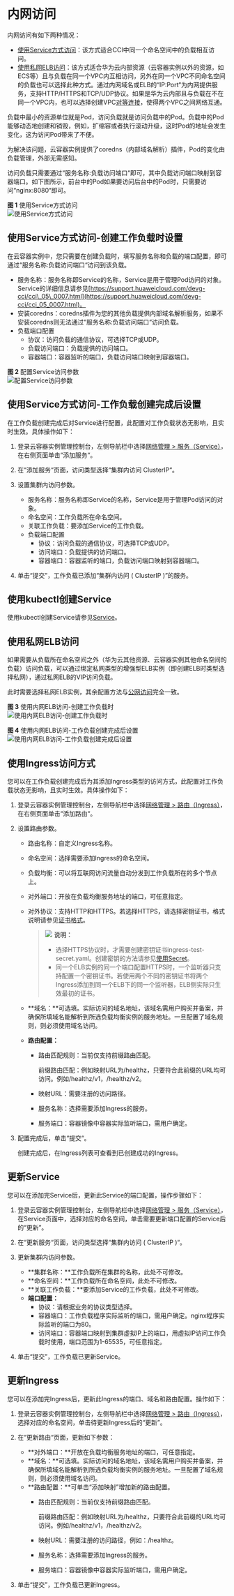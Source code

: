 # 内网访问<a name="cci_01_0054"></a>

内网访问有如下两种情况：

-   [使用Service方式访问](#section7148214124710)：该方式适合CCI中同一个命名空间中的负载相互访问。
-   [使用私网ELB访问](#section154315254491)：该方式适合华为云内部资源（云容器实例以外的资源，如ECS等）且与负载在同一个VPC内互相访问，另外在同一个VPC不同命名空间的负载也可以选择此种方式。通过内网域名或ELB的“IP:Port“为内网提供服务，支持HTTP/HTTPS和TCP/UDP协议。如果是华为云内部且与负载在不在同一个VPC内，也可以选择创建VPC[对等连接](https://support.huaweicloud.com/usermanual-vpc/zh-cn_topic_0046655036.html)，使得两个VPC之间网络互通。

负载中最小的资源单位就是Pod，访问负载就是访问负载中的Pod。负载中的Pod能够动态地创建和销毁，例如，扩缩容或者执行滚动升级，这时Pod的地址会发生变化，这为访问Pod带来了不便。

为解决该问题，云容器实例提供了coredns（内部域名解析）插件，Pod的变化由负载管理，外部无需感知。

访问负载只需要通过“服务名称:负载访问端口“即可，其中负载访问端口映射到容器端口。如下图所示，前台中的Pod如果要访问后台中的Pod时，只需要访问“nginx:8080“即可。

**图 1**  使用Service方式访问<a name="fig127041310193013"></a>  
![](figures/使用Service方式访问.png "使用Service方式访问")

## 使用Service方式访问-创建工作负载时设置<a name="section7148214124710"></a>

在云容器实例中，您只需要在创建负载时，填写服务名称和负载的端口配置，即可通过“服务名称:负载访问端口“访问到该负载。

-   服务名称：服务名称即Service的名称，Service是用于管理Pod访问的对象。Service的详细信息请参见[https://support.huaweicloud.com/devg-cci/cci\_05\_0007.html](https://support.huaweicloud.com/devg-cci/cci_05_0007.html)。
-   安装coredns：coredns插件为您的其他负载提供内部域名解析服务，如果不安装coredns则无法通过“服务名称:负载访问端口“访问负载。
-   负载端口配置
    -   协议：访问负载的通信协议，可选择TCP或UDP。
    -   负载访问端口：负载提供的访问端口。
    -   容器端口：容器监听的端口，负载访问端口映射到容器端口。


**图 2**  配置Service访问参数<a name="fig075812643016"></a>  
![](figures/配置Service访问参数.png "配置Service访问参数")

## 使用Service方式访问-工作负载创建完成后设置<a name="section12586127113118"></a>

在工作负载创建完成后对Service进行配置，此配置对工作负载状态无影响，且实时生效。具体操作如下：

1.  登录云容器实例管理控制台，左侧导航栏中选择[网络管理 \> 服务（Service）](https://console.huaweicloud.com/cci/?#/network/service/list)，在右侧页面单击“添加服务“。
2.  在“添加服务“页面，访问类型选择“集群内访问 ClusterIP“。
3.  设置集群内访问参数。
    -   服务名称：服务名称即Service的名称，Service是用于管理Pod访问的对象。
    -   命名空间：工作负载所在命名空间。
    -   关联工作负载：要添加Service的工作负载。
    -   负载端口配置
        -   协议：访问负载的通信协议，可选择TCP或UDP。
        -   访问端口：负载提供的访问端口。
        -   容器端口：容器监听的端口，负载访问端口映射到容器端口。

4.  单击“提交”，工作负载已添加“集群内访问 \( ClusterIP \)”的服务。

## 使用kubectl创建Service<a name="section16839194014419"></a>

使用kubectl创建Service请参见[Service](https://support.huaweicloud.com/devg-cci/cci_05_0007.html)。

## 使用私网ELB访问<a name="section154315254491"></a>

如果需要从负载所在命名空间之外（华为云其他资源、云容器实例其他命名空间的负载）访问负载，可以通过绑定私网类型的增强型ELB实例（即创建ELB时类型选择私网），通过私网ELB的VIP访问负载。

此时需要选择私网ELB实例，其余配置方法与[公网访问](公网访问.md)完全一致。

**图 3**  使用内网ELB访问-创建工作负载时<a name="fig49771343193010"></a>  
![](figures/使用内网ELB访问-创建工作负载时.png "使用内网ELB访问-创建工作负载时")

**图 4**  使用内网ELB访问-工作负载创建完成后设置<a name="fig1397135063315"></a>  
![](figures/使用内网ELB访问-工作负载创建完成后设置.png "使用内网ELB访问-工作负载创建完成后设置")

## 使用Ingress访问方式<a name="section26891075374"></a>

您可以在工作负载创建完成后为其添加Ingress类型的访问方式，此配置对工作负载状态无影响，且实时生效。具体操作如下：

1.  登录云容器实例管理控制台，左侧导航栏中选择[网络管理 \> 路由（Ingress）](https://console.huaweicloud.com/cci/?#/network/ingress/list)，在右侧页面单击“添加路由“。
2.  设置路由参数。
    -   路由名称：自定义Ingress名称。
    -   命名空间：选择需要添加Ingress的命名空间。
    -   负载均衡：可以将互联网访问流量自动分发到工作负载所在的多个节点上。
    -   对外端口：开放在负载均衡服务地址的端口，可任意指定。
    -   对外协议：支持HTTP和HTTPS。若选择HTTPS，请选择密钥证书，格式说明请参见[证书格式](https://support.huaweicloud.com/usermanual-elb/zh-cn_topic_0092382555.html)。

        >![](public_sys-resources/icon-note.gif) **说明：** 
        >-   选择HTTPS协议时，才需要创建密钥证书ingress-test-secret.yaml。创建密钥的方法请参见[使用Secret](使用Secret.md)。
        >-   同一个ELB实例的同一个端口配置HTTPS时，一个监听器只支持配置一个密钥证书。若使用两个不同的密钥证书将两个Ingress添加到同一个ELB下的同一个监听器，ELB侧实际只生效最初的证书。

    -   **域名：**可选填。实际访问的域名地址，该域名需用户购买并备案，并确保所填域名能解析到所选负载均衡实例的服务地址。一旦配置了域名规则，则必须使用域名访问。
    -   **路由配置：**
        -   路由匹配规则：当前仅支持前缀路由匹配。

            前缀路由匹配：例如映射URL为/healthz，只要符合此前缀的URL均可访问。例如/healthz/v1，/healthz/v2。

        -   映射URL：需要注册的访问路径。
        -   服务名称：选择需要添加Ingress的服务。
        -   服务端口：容器镜像中容器实际监听端口，需用户确定。

3.  配置完成后，单击“提交“。

    创建完成后，在Ingress列表可查看到已创建成功的Ingress。


## 更新Service<a name="section1267412123012"></a>

您可以在添加完Service后，更新此Service的端口配置，操作步骤如下：

1.  登录云容器实例管理控制台，左侧导航栏中选择[网络管理 \> 服务（Service）](https://console.huaweicloud.com/cci/?#/network/service/list)，在Service页面中，选择对应的命名空间，单击需要更新端口配置的Service后的“更新”。
2.  在“更新服务“页面，访问类型选择“集群内访问 \( ClusterIP \)“。
3.  更新集群内访问参数。
    -   **集群名称：**工作负载所在集群的名称，此处不可修改。
    -   **命名空间：**工作负载所在命名空间，此处不可修改。
    -   **关联工作负载：**要添加Service的工作负载，此处不可修改。
    -   **端口配置：**
        -   协议：请根据业务的协议类型选择。
        -   容器端口：工作负载程序实际监听的端口，需用户确定。nginx程序实际监听的端口为80。
        -   访问端口：容器端口映射到集群虚拟IP上的端口，用虚拟IP访问工作负载时使用，端口范围为1-65535，可任意指定。

4.  单击“提交”，工作负载已更新Service。

## 更新Ingress<a name="section4757102010493"></a>

您可以在添加完Ingress后，更新此Ingress的端口、域名和路由配置。操作如下：

1.  登录云容器实例管理控制台，左侧导航栏中选择[网络管理 \> 路由（Ingress）](https://console.huaweicloud.com/cci/?#/network/ingress/list)，选择对应的命名空间，单击待更新Ingress后的“更新”。
2.  在“更新路由“页面，更新如下参数：
    -   **对外端口：**开放在负载均衡服务地址的端口，可任意指定。
    -   **域名：**可选填。实际访问的域名地址，该域名需用户购买并备案，并确保所填域名能解析到所选负载均衡实例的服务地址。一旦配置了域名规则，则必须使用域名访问。
    -   **路由配置：**可单击“添加映射”增加新的路由配置。
        -   路由匹配规则：当前仅支持前缀路由匹配。

            前缀路由匹配：例如映射URL为/healthz，只要符合此前缀的URL均可访问。例如/healthz/v1，/healthz/v2。

        -   映射URL：需要注册的访问路径，例如：/healthz。
        -   服务名称：选择需要添加Ingress的服务。
        -   服务端口：容器镜像中容器实际监听端口，需用户确定。

3.  单击“提交”，工作负载已更新Ingress。

